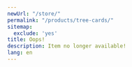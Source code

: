 ```yaml
---
newUrl: "/store/"
permalink: "/products/tree-cards/"
sitemap:
  exclude: 'yes'
title: Oops!
description: Item no longer available!
lang: en
---
```


